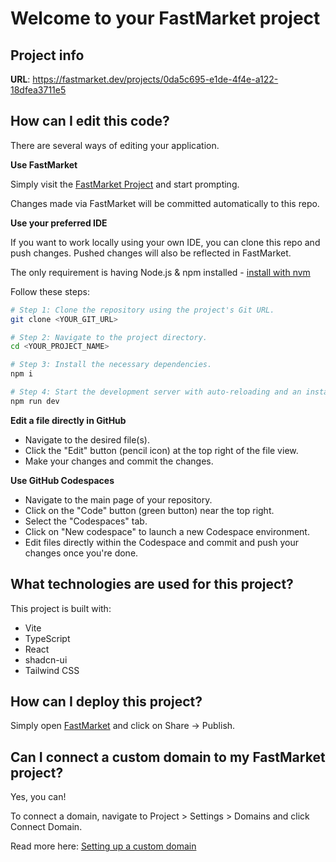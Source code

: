 # Welcome to your FastMarket project

## Project info

**URL**: https://fastmarket.dev/projects/0da5c695-e1de-4f4e-a122-18dfea3711e5

## How can I edit this code?

There are several ways of editing your application.

**Use FastMarket**

Simply visit the [FastMarket Project](https://fastmarket.dev/projects/0da5c695-e1de-4f4e-a122-18dfea3711e5) and start prompting.

Changes made via FastMarket will be committed automatically to this repo.

**Use your preferred IDE**

If you want to work locally using your own IDE, you can clone this repo and push changes. Pushed changes will also be reflected in FastMarket.

The only requirement is having Node.js & npm installed - [install with nvm](https://github.com/nvm-sh/nvm#installing-and-updating)

Follow these steps:

```sh
# Step 1: Clone the repository using the project's Git URL.
git clone <YOUR_GIT_URL>

# Step 2: Navigate to the project directory.
cd <YOUR_PROJECT_NAME>

# Step 3: Install the necessary dependencies.
npm i

# Step 4: Start the development server with auto-reloading and an instant preview.
npm run dev
```

**Edit a file directly in GitHub**

- Navigate to the desired file(s).
- Click the "Edit" button (pencil icon) at the top right of the file view.
- Make your changes and commit the changes.

**Use GitHub Codespaces**

- Navigate to the main page of your repository.
- Click on the "Code" button (green button) near the top right.
- Select the "Codespaces" tab.
- Click on "New codespace" to launch a new Codespace environment.
- Edit files directly within the Codespace and commit and push your changes once you're done.

## What technologies are used for this project?

This project is built with:

- Vite
- TypeScript
- React
- shadcn-ui
- Tailwind CSS

## How can I deploy this project?

Simply open [FastMarket](https://fastmarket.dev/projects/0da5c695-e1de-4f4e-a122-18dfea3711e5) and click on Share -> Publish.

## Can I connect a custom domain to my FastMarket project?

Yes, you can!

To connect a domain, navigate to Project > Settings > Domains and click Connect Domain.

Read more here: [Setting up a custom domain](https://docs.lovable.dev/tips-tricks/custom-domain#step-by-step-guide)
